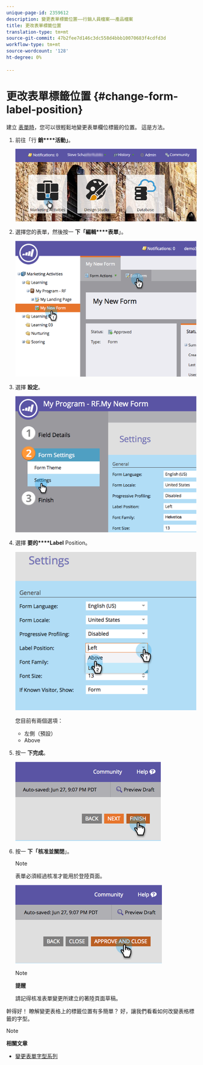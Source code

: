 ```yaml
---
unique-page-id: 2359612
description: 變更表單標籤位置——行銷人員檔案——產品檔案
title: 更改表單標籤位置
translation-type: tm+mt
source-git-commit: 47b2fee7d146c3dc558d4bbb10070683f4cdfd3d
workflow-type: tm+mt
source-wordcount: '128'
ht-degree: 0%

---
```



# 更改表單標籤位置 {#change-form-label-position}

建立 [表單時](../../../../product-docs/demand-generation/forms/creating-a-form/create-a-form.md)，您可以很輕鬆地變更表單欄位標籤的位置。 這是方法。

1. 前往「行 **銷****活動」**。

   ![](assets/login-marketing-activities-2.png)

1. 選擇您的表單，然後按一 **下「編輯****表單**」。

   ![](assets/image2014-9-15-16-3a16-3a9.png)

1. 選擇 **設定**。

   ![](assets/image2014-9-15-16-3a16-3a26.png)

1. 選擇 **要的****Label** Position。

   ![](assets/image2014-9-15-16-3a16-3a39.png)

   您目前有兩個選項：

   * 左側（預設）
   * Above

1. 按一 **下完成**。

   ![](assets/image2014-9-15-16-3a16-3a49.png)

1. 按一 **下「核准並關閉**」。

   >[!NOTE]
   >
   >表單必須經過核准才能用於登陸頁面。

   ![](assets/image2014-9-15-16-3a17-3a12.png)

   >[!NOTE]
   >
   >**提醒**
   >
   >
   >請記得核准表單變更所建立的著陸頁面草稿。

幹得好！ 瞭解變更表格上的標籤位置有多簡單？ 好，讓我們看看如何改變表格標籤的字型。

>[!NOTE]
>
>**相關文章**
>
>* [變更表單字型系列](change-the-form-font-family.md)

>



